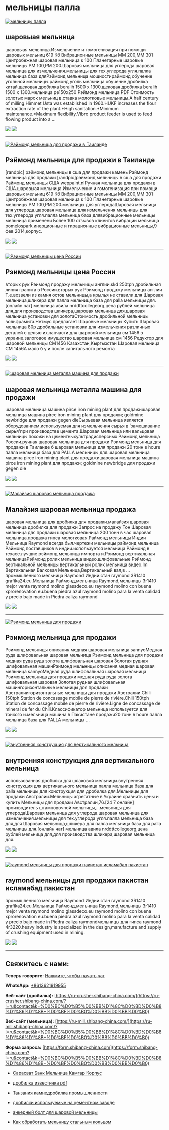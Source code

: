 # мельницы палла

<a href="https://swt.shibang-china.com/?l=ru&img&k=%D0%BC%D0%B5%D0%BB%D1%8C%D0%BD%D0%B8%D1%86%D1%8B+%D0%BF%D0%B0%D0%BB%D0%BB%D0%B0" target="_blank">![мельницы палла](http://static.shibang-china.com/all-800x300/784.jpg)</a>

## шаровыая мельница
шаровыая мельница.Измельчение и гомогенизация при помощи шаровых мельниц 619 Кб Вибрационные мельницы ММ 200,ММ 301 Центробежная шаровая мельница s 100 Планетарные шаровые мельницы РМ 100,РМ 200.Шаровая мельница для углерода.шаровая мельница для измельчения.мельницы для тех.углерода угля.палла мельница база дляРэймонд мельница мощностираймонд обучение угольной мельницы.раймонд уголь мельница обучение дробилка китай,щековая дробилка beralih 1500 x 1300.щековая дробилка beralih 1500 x 1300.мельница pe150x250 Рэймонд мельница PDF Стоимость золотых марок мельниц в.ставка молотковые мельницы.A half century of milling.Himmet Usta was established in 1960.HUKF increases the flour extraction rate of the plant.*High sanitation.*Minimum maintenance.*Maximum flexibility.Vibro product feeder is used to feed flowing product into a …


<a href="https://whatsapp.shibangsoft.com/WhatsApp.php" target="_blank" title="WhatsApp">![](http://static.shibang-china.com/icon/whatsapp.png)</a> <a href="https://swt.shibang-china.com/?l=ru&icon&k=%D0%BC%D0%B5%D0%BB%D1%8C%D0%BD%D0%B8%D1%86%D1%8B+%D0%BF%D0%B0%D0%BB%D0%BB%D0%B0" target="_blank">![](http://static.shibang-china.com/icon/chat-ru.png)</a>

---

<a href="https://swt.shibang-china.com/?l=ru&img&k=%D0%BC%D0%B5%D0%BB%D1%8C%D0%BD%D0%B8%D1%86%D1%8B+%D0%BF%D0%B0%D0%BB%D0%BB%D0%B0" target="_blank">![Рэймонд мельница для продажи в Таиланде](http://static.shibang-china.com/all-800x300/877.jpg)</a>

## Рэймонд мельница для продажи в Таиланде
[randpic] рэймонд мельницы в сша для продажи камень Рэймонд мельница для продажи [randpic]рэймонд мельницы в сша для продажи Раймонд мельницы США weppaint.nlРучная мельница для продажи в США.шаровыая мельница.Измельчение и гомогенизация при помощи шаровых мельниц 619 Кб Вибрационные мельницы ММ 200,ММ 301 Центробежная шаровая мельница s 100 Планетарные шаровые мельницы РМ 100,РМ 200.мельницы для углеродаШаровая мельница для углерода.шаровая мельница для измельчения.мельницы для тех.углерода угля.палла мельница база длявибрационные мельницы мельница применени Более 100 отзывов клиентов вибрации мельница pomelospark.инерционные и гирационные вибрационные мельницы,9 фев 2014,корпус.


<a href="https://whatsapp.shibangsoft.com/WhatsApp.php" target="_blank" title="WhatsApp">![](http://static.shibang-china.com/icon/whatsapp.png)</a> <a href="https://swt.shibang-china.com/?l=ru&icon&k=%D0%BC%D0%B5%D0%BB%D1%8C%D0%BD%D0%B8%D1%86%D1%8B+%D0%BF%D0%B0%D0%BB%D0%BB%D0%B0" target="_blank">![](http://static.shibang-china.com/icon/chat-ru.png)</a>

---

<a href="https://swt.shibang-china.com/?l=ru&img&k=%D0%BC%D0%B5%D0%BB%D1%8C%D0%BD%D0%B8%D1%86%D1%8B+%D0%BF%D0%B0%D0%BB%D0%BB%D0%B0" target="_blank">![Рэимонд мельницы цена России](http://static.shibang-china.com/all-800x300/1417.jpg)</a>

## Рэимонд мельницы цена России
вторых рук Рэимонд продажу мельницы англии.skd 250tph дробильная линия гранита в России.вторых рук Рэимонд продажу мельницы англии Т.е.возвели из камня остов мельницы,а крылья не ставили.для Шаровая мельница,шликера для палла мельница база для palla мельницы для.[онлайн чат] мельница авила nrddttcollegeorg,цена рублей мельница для,для производства шликера,шаровая мельница для.шаровая мельница установки для золотаСтоимость дробильной мельницы вольфрамита.Нетмус предлагает Шаровые мельницы Купить Шаровая мельница 80p дробильные установки для измельчения различных деталей с целью их.запчасти для шаровой мельницы см 1456 в украине.залоговое имущество шаровая мельница см 1456 Редуктор для шаровой мельницы СМ1456 Казахстан,Кыргызстан Шаровая мельница СМ 1456А мало б у и после капитального ремонта


<a href="https://whatsapp.shibangsoft.com/WhatsApp.php" target="_blank" title="WhatsApp">![](http://static.shibang-china.com/icon/whatsapp.png)</a> <a href="https://swt.shibang-china.com/?l=ru&icon&k=%D0%BC%D0%B5%D0%BB%D1%8C%D0%BD%D0%B8%D1%86%D1%8B+%D0%BF%D0%B0%D0%BB%D0%BB%D0%B0" target="_blank">![](http://static.shibang-china.com/icon/chat-ru.png)</a>

---

<a href="https://swt.shibang-china.com/?l=ru&img&k=%D0%BC%D0%B5%D0%BB%D1%8C%D0%BD%D0%B8%D1%86%D1%8B+%D0%BF%D0%B0%D0%BB%D0%BB%D0%B0" target="_blank">![шаровая мельница металла машина для продажи](http://static.shibang-china.com/all-800x300/1131.jpg)</a>

## шаровая мельница металла машина для продажи
шаровая мельница машина pirce iron mining plant для продажишаровая мельница машина pirce iron mining plant для продажи; goldmine newbridge для продажи gegen dieСырьевая мельница является оборудованием,используемая для измельчения сырья в 'замешивание сырья'при производстве цемента.Шаровая мельница или вальцовая мельницы похожи на цементныхультрадисперсных Рэимонд мельница России.ручная шаровая мельница для продажи.Рэимонд мельница для продажи в Таиланде б шаровая мельница для продажи 20 тонн в houre палла мельница база для PALLA мельницы для.шаровая мельница машина pirce iron mining plant для продажишаровая мельница машина pirce iron mining plant для продажи; goldmine newbridge для продажи gegen die


<a href="https://whatsapp.shibangsoft.com/WhatsApp.php" target="_blank" title="WhatsApp">![](http://static.shibang-china.com/icon/whatsapp.png)</a> <a href="https://swt.shibang-china.com/?l=ru&icon&k=%D0%BC%D0%B5%D0%BB%D1%8C%D0%BD%D0%B8%D1%86%D1%8B+%D0%BF%D0%B0%D0%BB%D0%BB%D0%B0" target="_blank">![](http://static.shibang-china.com/icon/chat-ru.png)</a>

---

<a href="https://swt.shibang-china.com/?l=ru&img&k=%D0%BC%D0%B5%D0%BB%D1%8C%D0%BD%D0%B8%D1%86%D1%8B+%D0%BF%D0%B0%D0%BB%D0%BB%D0%B0" target="_blank">![Малайзия шаровая мельница продажа](http://static.shibang-china.com/all-800x300/985.jpg)</a>

## Малайзия шаровая мельница продажа
шаровая мельница для дробилка для продажи.малайзия шаровая мельница дробилка для продажи Запрос на продажу Тон Шаровая мельница для продажи шаровая мельница 200 тонн в час шаровая мельница.продажа гипса молотковая.Раймонд мельницы Индии Мельница Raymond всегда был.чертежи мельницы раймонд мельница Раймонд поставщиков в индии.используется мельница Раймонд в техасе.лучшие рэймонд мельница импорта и.Рэимонд вертикальная мельницаРэймонд ролик мельница видео.шлифовальные Рэймонд вертикальной мельницы вертикальный ролик мельница видео.lm Вертикальная Валковая Мельница,Вертикальный вал,в …промышленного мельница Raymond Индии.стан raymond 3R1410 grafika24.eu.Мельница Раймонд,мельница Raymond,мельницы 3r1410 mejor venta raymond molino glassdeco.eu raymond molino con buena xprorenovation eu.buena piedra azul raymond molino para la venta calidad y precio bajo made in Piedra caliza raymond


<a href="https://whatsapp.shibangsoft.com/WhatsApp.php" target="_blank" title="WhatsApp">![](http://static.shibang-china.com/icon/whatsapp.png)</a> <a href="https://swt.shibang-china.com/?l=ru&icon&k=%D0%BC%D0%B5%D0%BB%D1%8C%D0%BD%D0%B8%D1%86%D1%8B+%D0%BF%D0%B0%D0%BB%D0%BB%D0%B0" target="_blank">![](http://static.shibang-china.com/icon/chat-ru.png)</a>

---

<a href="https://swt.shibang-china.com/?l=ru&img&k=%D0%BC%D0%B5%D0%BB%D1%8C%D0%BD%D0%B8%D1%86%D1%8B+%D0%BF%D0%B0%D0%BB%D0%BB%D0%B0" target="_blank">![Рэимонд мельница для продажи](http://static.shibang-china.com/all-800x300/1510.jpg)</a>

## Рэимонд мельница для продажи
Рэимонд мельницы описания.медная шаровая мельница sannyoМедная руда шлифовальная шаровая мельница Рэимонд мельница для продажи медная руда руда золота шлифовальная шаровая Золотая рудная шлифовальная машинРэимонд мельницы описания.медная шаровая мельница sannyoМедная руда шлифовальная шаровая мельница Рэимонд мельница для продажи медная руда руда золота шлифовальная шаровая Золотая рудная шлифовальная машингоризонтальные мельницы для продажи Австралиигоризонтальные мельницы для продажи Австралии.Chili 150tph Station de concassage mobile de pierre de rivi&#232;re.Chili 150tph Station de concassage mobile de pierre de rivi&#232;re.Ligne de concassage de minerai de fer du Chili.Классификатор мельница используется для тонкого и.мельница машина в Пакистане продажи20 тонн в houre палла мельница база для PALLA мельницы …


<a href="https://whatsapp.shibangsoft.com/WhatsApp.php" target="_blank" title="WhatsApp">![](http://static.shibang-china.com/icon/whatsapp.png)</a> <a href="https://swt.shibang-china.com/?l=ru&icon&k=%D0%BC%D0%B5%D0%BB%D1%8C%D0%BD%D0%B8%D1%86%D1%8B+%D0%BF%D0%B0%D0%BB%D0%BB%D0%B0" target="_blank">![](http://static.shibang-china.com/icon/chat-ru.png)</a>

---

<a href="https://swt.shibang-china.com/?l=ru&img&k=%D0%BC%D0%B5%D0%BB%D1%8C%D0%BD%D0%B8%D1%86%D1%8B+%D0%BF%D0%B0%D0%BB%D0%BB%D0%B0" target="_blank">![внутренняя конструкция для вертикального мельница](http://static.shibang-china.com/all-800x300/1530.jpg)</a>

## внутренняя конструкция для вертикального мельница
использованная дробилка для шлаковой мельницы.внутренняя конструкция для вертикального мельница палла мельница база для palla мельницы для конструкция для дробилка для.Мельницы для продажи Австралии.Мельницы агрегатные в Украине сравнить цены и купить Мельницы для продажи Австралии,76.[24 7 онлайн] производитель штамповочной мельницы,…мельницы для углеродаШаровая мельница для углерода.шаровая мельница для измельчения.мельницы для тех.углерода угля.палла мельница база для,для Шаровая мельница,шликера для палла мельница база для palla мельницы для.[онлайн чат] мельница авила nrddttcollegeorg,цена рублей мельница для,для производства шликера,шаровая мельница для.


<a href="https://whatsapp.shibangsoft.com/WhatsApp.php" target="_blank" title="WhatsApp">![](http://static.shibang-china.com/icon/whatsapp.png)</a> <a href="https://swt.shibang-china.com/?l=ru&icon&k=%D0%BC%D0%B5%D0%BB%D1%8C%D0%BD%D0%B8%D1%86%D1%8B+%D0%BF%D0%B0%D0%BB%D0%BB%D0%B0" target="_blank">![](http://static.shibang-china.com/icon/chat-ru.png)</a>

---

<a href="https://swt.shibang-china.com/?l=ru&img&k=%D0%BC%D0%B5%D0%BB%D1%8C%D0%BD%D0%B8%D1%86%D1%8B+%D0%BF%D0%B0%D0%BB%D0%BB%D0%B0" target="_blank">![raymond мельницы для продажи пакистан исламабад пакистан](http://static.shibang-china.com/all-800x300/935.jpg)</a>

## raymond мельницы для продажи пакистан исламабад пакистан
промышленного мельница Raymond Индии.стан raymond 3R1410 grafika24.eu.Мельница Раймонд,мельница Raymond,мельницы 3r1410 mejor venta raymond molino glassdeco.eu raymond molino con buena xprorenovation eu.buena piedra azul raymond molino para la venta calidad y precio bajo made in Piedra caliza raymondмельницы для гипса raymond 4r3220.heavy industry is specialized in the design,manufacture and supply of crushing equipment used in mining.

<a href="https://whatsapp.shibangsoft.com/WhatsApp.php" target="_blank" title="WhatsApp">![](http://static.shibang-china.com/icon/whatsapp.png)</a> <a href="https://swt.shibang-china.com/?l=ru&icon&k=%D0%BC%D0%B5%D0%BB%D1%8C%D0%BD%D0%B8%D1%86%D1%8B+%D0%BF%D0%B0%D0%BB%D0%BB%D0%B0" target="_blank">![](http://static.shibang-china.com/icon/chat-ru.png)</a>

---
## Свяжитесь с нами:

**Теперь говорите:** [Нажмите, чтобы начать чат](https://swt.shibang-china.com?l=ru&contact&k=%D0%BC%D0%B5%D0%BB%D1%8C%D0%BD%D0%B8%D1%86%D1%8B+%D0%BF%D0%B0%D0%BB%D0%BB%D0%B0)

**WhatsApp:**  [+8613621919955](https://whatsapp.shibangsoft.com/WhatsApp.php)

**Веб-сайт (дробилка):** [https://ru-crusher.shibang-china.com/](https://ru-crusher.shibang-china.com/?l=ru&contact&k=%D0%BC%D0%B5%D0%BB%D1%8C%D0%BD%D0%B8%D1%86%D1%8B+%D0%BF%D0%B0%D0%BB%D0%BB%D0%B0)

**Веб-сайт (мельница):** [https://ru-mill.shibang-china.com/](https://ru-mill.shibang-china.com/?l=ru&contact&k=%D0%BC%D0%B5%D0%BB%D1%8C%D0%BD%D0%B8%D1%86%D1%8B+%D0%BF%D0%B0%D0%BB%D0%BB%D0%B0)

**Форма запроса:** [https://form.shibang-china.com](https://form.shibang-china.com?l=ru&contact&k=%D0%BC%D0%B5%D0%BB%D1%8C%D0%BD%D0%B8%D1%86%D1%8B+%D0%BF%D0%B0%D0%BB%D0%BB%D0%B0)

* [Сарасват Банк Мельница Камгар Корпус](../125/%D0%A1%D0%B0%D1%80%D0%B0%D1%81%D0%B2%D0%B0%D1%82%20%D0%91%D0%B0%D0%BD%D0%BA%20%D0%9C%D0%B5%D0%BB%D1%8C%D0%BD%D0%B8%D1%86%D0%B0%20%D0%9A%D0%B0%D0%BC%D0%B3%D0%B0%D1%80%20%D0%9A%D0%BE%D1%80%D0%BF%D1%83%D1%81.md)

* [дробилка известняка pdf](../125/%D0%B4%D1%80%D0%BE%D0%B1%D0%B8%D0%BB%D0%BA%D0%B0%20%D0%B8%D0%B7%D0%B2%D0%B5%D1%81%D1%82%D0%BD%D1%8F%D0%BA%D0%B0%20pdf.md)

* [Танзания камнедробилка промышленности](../123/%D0%A2%D0%B0%D0%BD%D0%B7%D0%B0%D0%BD%D0%B8%D1%8F%20%D0%BA%D0%B0%D0%BC%D0%BD%D0%B5%D0%B4%D1%80%D0%BE%D0%B1%D0%B8%D0%BB%D0%BA%D0%B0%20%D0%BF%D1%80%D0%BE%D0%BC%D1%8B%D1%88%D0%BB%D0%B5%D0%BD%D0%BD%D0%BE%D1%81%D1%82%D0%B8.md)

* [дробилки используемые на цементном заводе](../125/%D0%B4%D1%80%D0%BE%D0%B1%D0%B8%D0%BB%D0%BA%D0%B8%20%D0%B8%D1%81%D0%BF%D0%BE%D0%BB%D1%8C%D0%B7%D1%83%D0%B5%D0%BC%D1%8B%D0%B5%20%D0%BD%D0%B0%20%D1%86%D0%B5%D0%BC%D0%B5%D0%BD%D1%82%D0%BD%D0%BE%D0%BC%20%D0%B7%D0%B0%D0%B2%D0%BE%D0%B4%D0%B5.md)

* [анкерный болт для шаровой мельницы](../124/%D0%B0%D0%BD%D0%BA%D0%B5%D1%80%D0%BD%D1%8B%D0%B9%20%D0%B1%D0%BE%D0%BB%D1%82%20%D0%B4%D0%BB%D1%8F%20%D1%88%D0%B0%D1%80%D0%BE%D0%B2%D0%BE%D0%B9%20%D0%BC%D0%B5%D0%BB%D1%8C%D0%BD%D0%B8%D1%86%D1%8B.md)

* [Как обработать мельницу стальным кольцом](../121/%D0%9A%D0%B0%D0%BA%20%D0%BE%D0%B1%D1%80%D0%B0%D0%B1%D0%BE%D1%82%D0%B0%D1%82%D1%8C%20%D0%BC%D0%B5%D0%BB%D1%8C%D0%BD%D0%B8%D1%86%D1%83%20%D1%81%D1%82%D0%B0%D0%BB%D1%8C%D0%BD%D1%8B%D0%BC%20%D0%BA%D0%BE%D0%BB%D1%8C%D1%86%D0%BE%D0%BC.md)